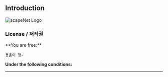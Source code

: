 ## Introduction
![scapeNet Logo](http://seunghyun.net/ssm/sn_logo.png)

<h3>License / 저작권</h3>
**You are free:**

	용훈이 형~
	
**Under the following conditions:**

***
